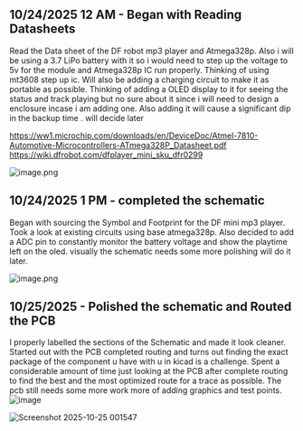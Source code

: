 <!--
  ===================    !!READ THIS NOTICE!!   ====================
  DO NOT edit this file manually. Your changes WILL BE OVERWRITTEN!
  This journal is auto generated and updated by Hack Club Blueprint.
  To edit this file, please edit your journal entries on Blueprint.
  ==================================================================
-->

## 10/24/2025 12 AM - Began with Reading Datasheets  

Read the Data sheet of the DF robot mp3 player and Atmega328p. Also i will be using a 3.7 LiPo battery with it so i would need to step up the voltage to 5v for the module and Atmega328p IC run properly. 
Thinking of using mt3608 step up ic.
Will also be adding a charging circuit to make it as portable as possible. 
Thinking of adding a OLED display to it for seeing the status and track playing but no sure about it since i will need to design a enclosure incase i am adding one. Also adding it will cause a significant dip in the backup time . will decide later 

https://ww1.microchip.com/downloads/en/DeviceDoc/Atmel-7810-Automotive-Microcontrollers-ATmega328P_Datasheet.pdf
https://wiki.dfrobot.com/dfplayer_mini_sku_dfr0299

![image.png](https://blueprint.hackclub.com/user-attachments/blobs/proxy/eyJfcmFpbHMiOnsiZGF0YSI6NDg3NSwicHVyIjoiYmxvYl9pZCJ9fQ==--98502813928641c4920bd5185c5ca22457263647/image.png)
  

## 10/24/2025 1 PM - completed the schematic   

Began with sourcing the Symbol and Footprint for the DF mini mp3 player. Took a look at existing circuits using base atmega328p. Also decided to add a ADC pin to constantly monitor the battery voltage and show the playtime left on the oled. 
visually the schematic needs some more polishing will do it later.

![image.png](https://blueprint.hackclub.com/user-attachments/blobs/proxy/eyJfcmFpbHMiOnsiZGF0YSI6NTA0OCwicHVyIjoiYmxvYl9pZCJ9fQ==--70754869dd1620355606561b5090fb3250a81a06/image.png)
  

## 10/25/2025 - Polished the schematic and Routed the PCB  

I properly labelled the sections of the Schematic and made it look cleaner.
Started out with the PCB completed routing and turns out finding the exact package of the component u have with u in kicad is a challenge.
Spent a considerable amount of time just looking at the PCB after complete routing to find the best and the most optimized route for a trace as possible. The pcb still needs some more work more of adding graphics and test points. 
![image](https://blueprint.hackclub.com/user-attachments/blobs/proxy/eyJfcmFpbHMiOnsiZGF0YSI6NTIwNiwicHVyIjoiYmxvYl9pZCJ9fQ==--478cb2596347abc511017e0fa86eed4944deb59e/image.png)


![Screenshot 2025-10-25 001547](https://blueprint.hackclub.com/user-attachments/blobs/proxy/eyJfcmFpbHMiOnsiZGF0YSI6NTIwNSwicHVyIjoiYmxvYl9pZCJ9fQ==--ef9f1153e0375a3a8144ed553e9df5762ce7fb97/Screenshot%202025-10-25%20001547.png)
  

